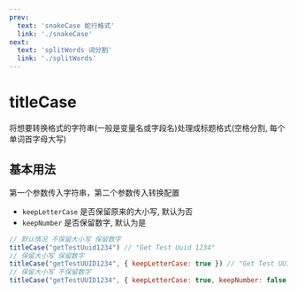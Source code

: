 ```yaml
---
prev:
  text: 'snakeCase 蛇行格式'
  link: './snakeCase'
next:
  text: 'splitWords 词分割'
  link: './splitWords'
---
```


# titleCase

将想要转换格式的字符串(一般是变量名或字段名)处理成标题格式(空格分割, 每个单词首字母大写)

## 基本用法

第一个参数传入字符串，第二个参数传入转换配置

- `keepLetterCase` 是否保留原来的大小写, 默认为否
- `keepNumber` 是否保留数字, 默认为是

```js
// 默认情况 不保留大小写 保留数字
titleCase("getTestUuid1234") // "Get Test Uuid 1234"
// 保留大小写 保留数字
titleCase("getTestUUID1234", { keepLetterCase: true }) // "Get Test UUID 1234"
// 保留大小写 不保留数字
titleCase("getTestUUID1234", { keepLetterCase: true, keepNumber: false }) // "Get Test UUID"
```

